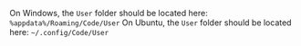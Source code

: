 On Windows, the `User` folder should be located here: `%appdata%/Roaming/Code/User`
On Ubuntu, the `User` folder should be located here: `~/.config/Code/User`
